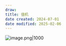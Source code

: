 ```yaml
---
draw:
title: 值机
date created: 2024-07-01
date modified: 2025-02-06
---
```


![image.png|1000](https://imagehosting4picgo.oss-cn-beijing.aliyuncs.com/imagehosting/fix-dir%2Fpicgo%2Fpicgo-clipboard-images%2F2024%2F07%2F01%2F16-03-24-2020a19b1603278dcba48e2e643cbc70-20240701160323-b4eeec.png)
